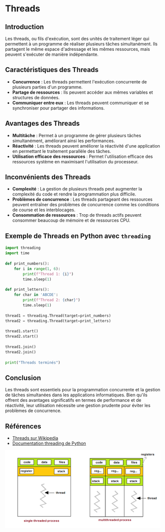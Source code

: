 # Threads

## Introduction
Les threads, ou fils d'exécution, sont des unités de traitement léger qui permettent à un programme de réaliser plusieurs tâches simultanément. Ils partagent le même espace d'adressage et les mêmes ressources, mais peuvent s'exécuter de manière indépendante.

## Caractéristiques des Threads
- **Concurrence** : Les threads permettent l'exécution concurrente de plusieurs parties d'un programme.
- **Partage de ressources** : Ils peuvent accéder aux mêmes variables et structures de données.
- **Communiquer entre eux** : Les threads peuvent communiquer et se synchroniser pour partager des informations.

## Avantages des Threads
- **Multitâche** : Permet à un programme de gérer plusieurs tâches simultanément, améliorant ainsi les performances.
- **Réactivité** : Les threads peuvent améliorer la réactivité d'une application en permettant le traitement parallèle des tâches.
- **Utilisation efficace des ressources** : Permet l'utilisation efficace des ressources système en maximisant l'utilisation du processeur.

## Inconvénients des Threads
- **Complexité** : La gestion de plusieurs threads peut augmenter la complexité du code et rendre la programmation plus difficile.
- **Problèmes de concurrence** : Les threads partageant des ressources peuvent entraîner des problèmes de concurrence comme les conditions de course et les interblocages.
- **Consommation de ressources** : Trop de threads actifs peuvent consommer beaucoup de mémoire et de ressources CPU.

## Exemple de Threads en Python avec `threading`
```python
import threading
import time

def print_numbers():
    for i in range(1, 6):
        print(f"Thread 1: {i}")
        time.sleep(1)

def print_letters():
    for char in 'ABCDE':
        print(f"Thread 2: {char}")
        time.sleep(1)

thread1 = threading.Thread(target=print_numbers)
thread2 = threading.Thread(target=print_letters)

thread1.start()
thread2.start()

thread1.join()
thread2.join()

print("Threads terminés")
```

## Conclusion

Les threads sont essentiels pour la programmation concurrente et la gestion de tâches simultanées dans les applications informatiques. Bien qu'ils offrent des avantages significatifs en termes de performance et de réactivité, leur utilisation nécessite une gestion prudente pour éviter les problèmes de concurrence.

## Références

- [Threads sur Wikipedia](https://fr.wikipedia.org/wiki/Thread_(informatique))
- [Documentation threading de Python](https://docs.python.org/3/library/threading.html)

![Exemple de threads](../images/thread.png)
